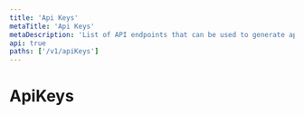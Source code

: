 ```yaml
---
title: 'Api Keys'
metaTitle: 'Api Keys'
metaDescription: 'List of API endpoints that can be used to generate api keys'
api: true
paths: ['/v1/apiKeys']
---
```


# ApiKeys
